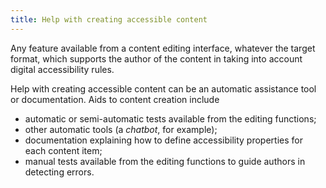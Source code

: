 ```yaml
---
title: Help with creating accessible content
---
```


Any feature available from a content editing interface, whatever the target format, which supports the author of the content in taking into account digital accessibility rules.

Help with creating accessible content can be an automatic assistance tool or documentation. Aids to content creation include 
- automatic or semi-automatic tests available from the editing functions;
- other automatic tools (a <i lang="en">chatbot</i>, for example);
- documentation explaining how to define accessibility properties for each content item;
- manual tests available from the editing functions to guide authors in detecting errors.